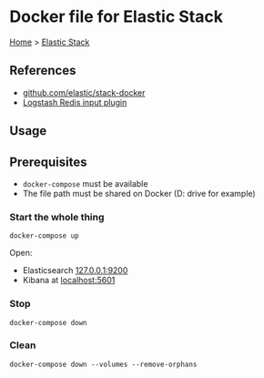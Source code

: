 # Docker file for Elastic Stack

[Home](../readme.md) > [Elastic Stack](./elastic-stack.md)

## References

- [github.com/elastic/stack-docker](https://github.com/elastic/stack-docker)
- [Logstash Redis input plugin](https://www.elastic.co/guide/en/logstash/current/plugins-inputs-redis.html)

## Usage

## Prerequisites

- `docker-compose` must be available
- The file path must be shared on Docker (D: drive for example)

### Start the whole thing

```dos
docker-compose up
```

Open:

- Elasticsearch [127.0.0.1:9200](http://127.0.0.1:9200/)
- Kibana at [localhost:5601](http://localhost:5601/)

### Stop

```dos
docker-compose down
```

### Clean

```dos
docker-compose down --volumes --remove-orphans
```
